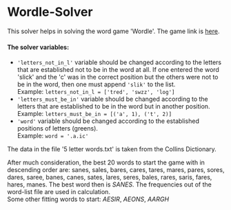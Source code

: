 # Wordle-Solver
This solver helps in solving the word game 'Wordle'. The game link is [here](https://www.powerlanguage.co.uk/wordle/).  

#### The solver variables:  
* ```'letters_not_in_l'``` variable should be changed according to the letters that are established not to be in the word at all. If one entered the word 'slick' and the 'c' was in the correct position but the others were not to be in the word, then one must append ```'slik'``` to the list.  
Example: ```letters_not_in_l = ['tred', 'swzz', 'log']```  
* ```'letters_must_be_in'``` variable should be changed according to the letters that are established to be in the word but in another position.  
Example: ```letters_must_be_in = [('a', 1), ('t', 2)]```  
* ```'word'``` variable should be changed according to the established positions of letters (greens).  
Example: ```word = '.a.ic'```  

The data in the file '5 letter words.txt' is taken from the Collins Dictionary.  

After much consideration, the best 20 words to start the game with in descending order are: sanes, sales, bares, cares, tares, mares, pares, sores, dares, saree, banes, canes, sates, lares, seres, bales, rares, saris, fares, hares, manes. The best word then is *SANES*. The frequencies out of the word-list file are used in calculation.  
Some other fitting words to start: *AESIR*, *AEONS*, *AARGH*  

